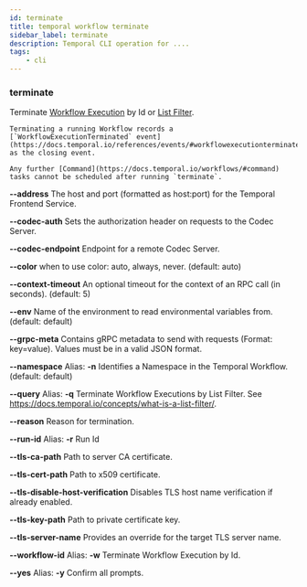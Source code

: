 ```yaml
---
id: terminate
title: temporal workflow terminate
sidebar_label: terminate
description: Temporal CLI operation for ....
tags:
	- cli
---
```


### terminate

Terminate [Workflow Execution](https://docs.temporal.io/workflows/#workflow-execution) by Id or [List Filter](https://docs.temporal.io/visibility/#list-filter).

    Terminating a running Workflow records a [`WorkflowExecutionTerminated` event](https://docs.temporal.io/references/events/#workflowexecutionterminated) as the closing event.
    
    Any further [Command](https://docs.temporal.io/workflows/#command) tasks cannot be scheduled after running `terminate`.

**--address**
The host and port (formatted as host:port) for the Temporal Frontend Service.

**--codec-auth**
Sets the authorization header on requests to the Codec Server.

**--codec-endpoint**
Endpoint for a remote Codec Server.

**--color**
when to use color: auto, always, never. (default: auto)

**--context-timeout**
An optional timeout for the context of an RPC call (in seconds). (default: 5)

**--env**
Name of the environment to read environmental variables from. (default: default)

**--grpc-meta**
Contains gRPC metadata to send with requests (Format: key=value). Values must be in a valid JSON format.

**--namespace**
Alias: **-n**
Identifies a Namespace in the Temporal Workflow. (default: default)

**--query**
Alias: **-q**
Terminate Workflow Executions by List Filter. See https://docs.temporal.io/concepts/what-is-a-list-filter/.

**--reason**
Reason for termination.

**--run-id**
Alias: **-r**
Run Id

**--tls-ca-path**
Path to server CA certificate.

**--tls-cert-path**
Path to x509 certificate.

**--tls-disable-host-verification**
Disables TLS host name verification if already enabled.

**--tls-key-path**
Path to private certificate key.

**--tls-server-name**
Provides an override for the target TLS server name.

**--workflow-id**
Alias: **-w**
Terminate Workflow Execution by Id.

**--yes**
Alias: **-y**
Confirm all prompts.

